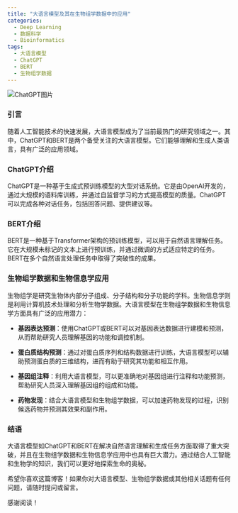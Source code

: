 ```yaml
---
title: "大语言模型及其在生物组学数据中的应用"
categories:
  - Deep Learning
  - 数据科学
  - Bioinformatics
tags:
  - 大语言模型
  - ChatGPT
  - BERT
  - 生物组学数据
---
```

![ChatGPT图片](https://example.com/chatgpt.jpg)

### 引言

随着人工智能技术的快速发展，大语言模型成为了当前最热门的研究领域之一。其中，ChatGPT和BERT是两个备受关注的大语言模型。它们能够理解和生成人类语言，具有广泛的应用领域。

### ChatGPT介绍

ChatGPT是一种基于生成式预训练模型的大型对话系统。它是由OpenAI开发的，通过大规模的语料库训练，并通过自监督学习的方式提高模型的质量。ChatGPT可以完成各种对话任务，包括回答问题、提供建议等。

### BERT介绍

BERT是一种基于Transformer架构的预训练模型，可以用于自然语言理解任务。它在大规模未标记的文本上进行预训练，并通过微调的方式适应特定的任务。BERT在多个自然语言处理任务中取得了突破性的成果。

### 生物组学数据和生物信息学应用

生物组学是研究生物体内部分子组成、分子结构和分子功能的学科。生物信息学则是利用计算机技术处理和分析生物学数据。大语言模型在生物组学数据和生物信息学方面具有广泛的应用潜力：

- **基因表达预测**：使用ChatGPT或BERT可以对基因表达数据进行建模和预测，从而帮助研究人员理解基因的功能和调控机制。

- **蛋白质结构预测**：通过对蛋白质序列和结构数据进行训练，大语言模型可以辅助预测蛋白质的三维结构，进而有助于研究其功能和相互作用。

- **基因组注释**：利用大语言模型，可以更准确地对基因组进行注释和功能预测，帮助研究人员深入理解基因组的组成和功能。

- **药物发现**：结合大语言模型和生物组学数据，可以加速药物发现的过程，识别候选药物并预测其效果和副作用。

### 结语

大语言模型如ChatGPT和BERT在解决自然语言理解和生成任务方面取得了重大突破，并且在生物组学数据和生物信息学应用中也具有巨大潜力。通过结合人工智能和生物学的知识，我们可以更好地探索生命的奥秘。

希望你喜欢这篇博客！如果你对大语言模型、生物组学数据或其他相关话题有任何问题，请随时提问或留言。

感谢阅读！

